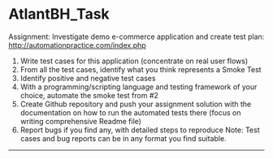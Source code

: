 # AtlantBH_Task
Assignment:
Investigate demo e-commerce application and create test plan: http://automationpractice.com/index.php  
1. Write test cases for this application (concentrate on real user flows) 
2. From all the test cases, identify what you think represents a Smoke Test 
3. Identify positive and negative test cases 
4. With a programming/scripting language and testing framework of your choice, automate the smoke test from #2 
5. Create Github repository and push your assignment solution with the documentation on how to run the automated tests there (focus on writing comprehensive Readme file) 
6. Report bugs if you find any, with detailed steps to reproduce Note: Test cases and bug reports can be in any format you find suitable.
________________________________________________________________________________________________________________________________________________________________
